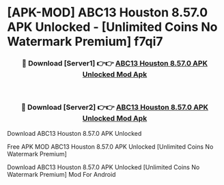 # [APK-MOD] ABC13 Houston 8.57.0 APK Unlocked - [Unlimited Coins No Watermark Premium] f7qi7



<div align="center">
<h3>🔴 Download [Server1] 👉👉 <a href="https://momento.my/?title=ABC13_Houston_8.57.0_APK_Unlocked">ABC13 Houston 8.57.0 APK Unlocked Mod Apk</a></h3><br>

<h3>🔴 Download [Server2] 👉👉 <a href="https://momento.my/?title=ABC13_Houston_8.57.0_APK_Unlocked">ABC13 Houston 8.57.0 APK Unlocked Mod Apk</a></h3>
</div>



Download ABC13 Houston 8.57.0 APK Unlocked 

Free APK MOD ABC13 Houston 8.57.0 APK Unlocked [Unlimited Coins No Watermark Premium]

Download ABC13 Houston 8.57.0 APK Unlocked [Unlimited Coins No Watermark Premium] Mod For Android
